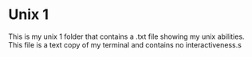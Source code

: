 # Unix 1

This is my unix 1 folder that contains a .txt file showing my unix abilities. This file is a text copy of my terminal and contains no interactiveness.s